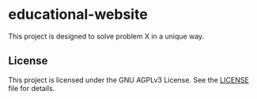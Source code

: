 # educational-website

This project is designed to solve problem X in a unique way.

## License

This project is licensed under the GNU AGPLv3 License. See the [LICENSE](LICENSE) file for details.
